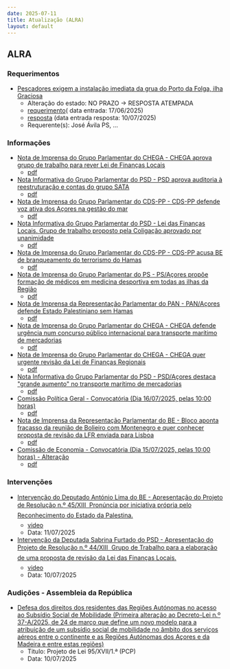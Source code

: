 ```yaml
---
date: 2025-07-11
title: Atualização (ALRA)
layout: default
---
```

## ALRA

### Requerimentos

* [Pescadores exigem a instalação imediata da grua do Porto da Folga, ilha Graciosa](http://base.alra.pt:82/4DACTION/w_pesquisa_registo/4/8856)
  * Alteração do estado: NO PRAZO → RESPOSTA ATEMPADA
  * [requerimento](http://base.alra.pt:82/Doc_Req/XIIIreque364.pdf)( data entrada: 17/06/2025)
  * [resposta](http://base.alra.pt:82/Doc_Req/XIIIrequeresp364.pdf) (data entrada resposta: 10/07/2025)
  * Requerente(s): José Ávila PS, ...

### Informações

* [Nota de Imprensa do Grupo Parlamentar do CHEGA - CHEGA aprova grupo de trabalho para rever Lei de Finanças Locais](http://base.alra.pt:82/4DACTION/w_pesquisa_registo/8/21899)
  * [pdf](http://base.alra.pt:82/Doc_Noticias/NI21899.pdf)
* [Nota Informativa do Grupo Parlamentar do PSD - PSD aprova auditoria à reestruturação e contas do grupo SATA](http://base.alra.pt:82/4DACTION/w_pesquisa_registo/8/21900)
  * [pdf](http://base.alra.pt:82/Doc_Noticias/NI21900.pdf)
* [Nota de Imprensa do Grupo Parlamentar do CDS-PP - CDS-PP defende voz ativa dos Açores na gestão do mar](http://base.alra.pt:82/4DACTION/w_pesquisa_registo/8/21901)
  * [pdf](http://base.alra.pt:82/Doc_Noticias/NI21901.pdf)
* [Nota Informativa do Grupo Parlamentar do PSD - Lei das Finanças Locais. Grupo de trabalho proposto pela Coligação aprovado por unanimidade](http://base.alra.pt:82/4DACTION/w_pesquisa_registo/8/21902)
  * [pdf](http://base.alra.pt:82/Doc_Noticias/NI21902.pdf)
* [Nota de Imprensa do Grupo Parlamentar do CDS-PP - CDS-PP acusa BE de branqueamento do terrorismo do Hamas](http://base.alra.pt:82/4DACTION/w_pesquisa_registo/8/21903)
  * [pdf](http://base.alra.pt:82/Doc_Noticias/NI21903.pdf)
* [Nota de Imprensa do Grupo Parlamentar do PS - PS/Açores propõe formação de médicos em medicina desportiva em todas as ilhas da Região](http://base.alra.pt:82/4DACTION/w_pesquisa_registo/8/21904)
  * [pdf](http://base.alra.pt:82/Doc_Noticias/NI21904.pdf)
* [Nota de Imprensa da Representação Parlamentar do PAN - PAN/Açores defende Estado Palestiniano sem Hamas](http://base.alra.pt:82/4DACTION/w_pesquisa_registo/8/21905)
  * [pdf](http://base.alra.pt:82/Doc_Noticias/NI21905.pdf)
* [Nota de Imprensa do Grupo Parlamentar do CHEGA - CHEGA defende urgência num concurso público internacional para transporte marítimo de mercadorias](http://base.alra.pt:82/4DACTION/w_pesquisa_registo/8/21906)
  * [pdf](http://base.alra.pt:82/Doc_Noticias/NI21906.pdf)
* [Nota de Imprensa do Grupo Parlamentar do CHEGA - CHEGA quer urgente revisão da Lei de Finanças Regionais](http://base.alra.pt:82/4DACTION/w_pesquisa_registo/8/21907)
  * [pdf](http://base.alra.pt:82/Doc_Noticias/NI21907.pdf)
* [Nota Informativa do Grupo Parlamentar do PSD - PSD/Açores destaca "grande aumento" no transporte marítimo de mercadorias](http://base.alra.pt:82/4DACTION/w_pesquisa_registo/8/21908)
  * [pdf](http://base.alra.pt:82/Doc_Noticias/NI21908.pdf)
* [Comissão Política Geral - Convocatória (Dia 16/07/2025, pelas 10:00 horas)](http://base.alra.pt:82/4DACTION/w_pesquisa_registo/8/21909)
  * [pdf](http://base.alra.pt:82/Doc_Noticias/NI21909.pdf)
* [Nota de Imprensa da Representação Parlamentar do BE - Bloco aponta fracasso da reunião de Bolieiro com Montenegro e quer conhecer proposta de revisão da LFR enviada para Lisboa](http://base.alra.pt:82/4DACTION/w_pesquisa_registo/8/21911)
  * [pdf](http://base.alra.pt:82/Doc_Noticias/NI21911.pdf)
* [Comissão de Economia - Convocatória (Dia 15/07/2025, pelas 10:00 horas) - Alteração](http://base.alra.pt:82/4DACTION/w_pesquisa_registo/8/21912)
  * [pdf](http://base.alra.pt:82/Doc_Noticias/NI21912.pdf)

### Intervenções

* [Intervenção do Deputado António Lima do BE  - Apresentação do Projeto de Resolução n.º 45/XIII  Pronúncia por iniciativa própria pelo Reconhecimento do Estado da Palestina.](http://base.alra.pt:82/4DACTION/w_pesquisa_registo/9/3376)
  * [video](https://video.alra.pt/Asset/Details/2c84a752-8152-4474-bbf8-ede715089736)
  * Data: 11/07/2025
* [Intervenção da Deputada Sabrina Furtado do PSD - Apresentação do Projeto de Resolução n.º 44/XIII  Grupo de Trabalho para a elaboração de uma proposta de revisão da Lei das Finanças Locais.](http://base.alra.pt:82/4DACTION/w_pesquisa_registo/9/3375)
  * [video](https://video.alra.pt/Asset/Details/22a4ae46-6fa0-4d41-b960-2f1aafeb722b)
  * Data: 10/07/2025

### Audições - Assembleia da República

* [Defesa dos direitos dos residentes das Regiões Autónomas no acesso ao Subsídio Social de Mobilidade (Primeira alteração ao Decreto-Lei n.º 37-A/2025, de 24 de março que define um novo modelo para a atribuição de um subsídio social de mobilidade no âmbito dos serviços aéreos entre o continente e as Regiões Autónomas dos Açores e da Madeira e entre estas regiões)](http://base.alra.pt:82/4DACTION/w_pesquisa_registo/5/3335)
  * Titulo: Projeto de Lei 95/XVII/1.ª (PCP)
  * Data: 10/07/2025
